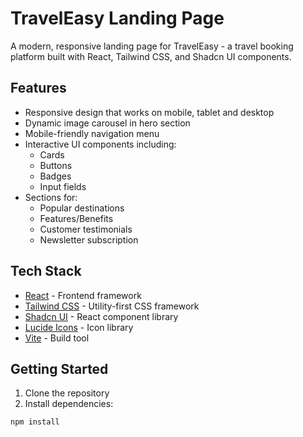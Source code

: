 # TravelEasy Landing Page

A modern, responsive landing page for TravelEasy - a travel booking platform built with React, Tailwind CSS, and Shadcn UI components.

## Features

- Responsive design that works on mobile, tablet and desktop
- Dynamic image carousel in hero section
- Mobile-friendly navigation menu
- Interactive UI components including:
  - Cards
  - Buttons 
  - Badges
  - Input fields
- Sections for:
  - Popular destinations
  - Features/Benefits
  - Customer testimonials 
  - Newsletter subscription

## Tech Stack

- [React](https://react.dev/) - Frontend framework
- [Tailwind CSS](https://tailwindcss.com/) - Utility-first CSS framework
- [Shadcn UI](https://ui.shadcn.com/) - React component library
- [Lucide Icons](https://lucide.dev/) - Icon library
- [Vite](https://vitejs.dev/) - Build tool

## Getting Started

1. Clone the repository
2. Install dependencies:
```sh
npm install

